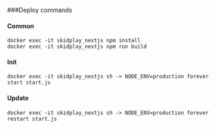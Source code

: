 ###Deploy commands
#### Common
```
docker exec -it skidplay_nextjs npm install
docker exec -it skidplay_nextjs npm run build
```
#### Init
```
docker exec -it skidplay_nextjs sh -> NODE_ENV=production forever start start.js
```
#### Update
```
docker exec -it skidplay_nextjs sh -> NODE_ENV=production forever restart start.js
```